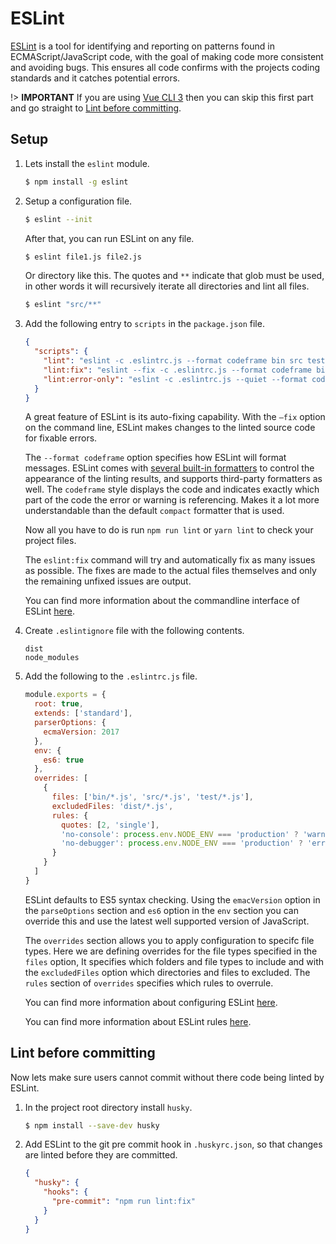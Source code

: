 # ESLint

[ESLint](https://eslint.org) is a tool for identifying and reporting on patterns found in ECMAScript/JavaScript code, with the goal of making code more consistent and avoiding bugs. This ensures all code confirms with the projects coding standards and it catches potential errors.

!> **IMPORTANT** If you are using [Vue CLI 3](https://cli.vuejs.org/) then you can skip this first part and go straight to [Lint before committing](#lint-before-committing).

## Setup

1. Lets install the `eslint` module.

   ```bash
   $ npm install -g eslint
   ```

2. Setup a configuration file.

   ```bash
   $ eslint --init
   ```

   After that, you can run ESLint on any file.

   ```bash
   $ eslint file1.js file2.js
   ```

   Or directory like this. The quotes and `**` indicate that glob must be used, in other words it will recursively iterate all directories and lint all files.

   ```bash
   $ eslint "src/**"
   ```

3. Add the following entry to `scripts` in the `package.json` file.

   ```json
   {
     "scripts": {
       "lint": "eslint -c .eslintrc.js --format codeframe bin src tests",
       "lint:fix": "eslint --fix -c .eslintrc.js --format codeframe bin src tests",
       "lint:error-only": "eslint -c .eslintrc.js --quiet --format codeframe src tests bin",
     }
   }
   ```

    A great feature of ESLint is its auto-fixing capability. With the `–fix` option on the command line, ESLint makes changes to the linted source code for fixable errors.

    The `--format codeframe` option specifies how ESLint will format messages. ESLint comes with [several built-in formatters](https://eslint.org/docs/user-guide/formatters/) to control the appearance of the linting results, and supports third-party formatters as well. The `codeframe` style displays the code and indicates exactly which part of the code the error or warning is referencing. Makes it a lot more understandable than the default `compact` formatter that is used.

   Now all you have to do is run `npm run lint` or `yarn lint` to check your project files.

   The `eslint:fix` command will try and automatically fix as many issues as possible. The fixes are made to the actual files themselves and only the remaining unfixed issues are output.

   You can find more information about the commandline interface of ESLint [here](https://eslint.org/docs/user-guide/command-line-interface).

4. Create `.eslintignore` file with the following contents.

   ```
   dist
   node_modules
   ```

5. Add the following to the `.eslintrc.js` file.

   ```js
   module.exports = {
     root: true,
     extends: ['standard'],
     parserOptions: {
       ecmaVersion: 2017
     },
     env: {
       es6: true
     },
     overrides: [
       {
         files: ['bin/*.js', 'src/*.js', 'test/*.js'],
         excludedFiles: 'dist/*.js',
         rules: {
           quotes: [2, 'single'],
           'no-console': process.env.NODE_ENV === 'production' ? 'warn' : 'off',
           'no-debugger': process.env.NODE_ENV === 'production' ? 'error' : 'off'
         }
       }
     ]
   }
   ```

   ESLint defaults to ES5 syntax checking. Using the `emacVersion` option in the `parseOptions` section and `es6` option in the `env` section you can override this and use the latest well supported version of JavaScript.

   The `overrides` section allows you to apply configuration to specifc file types. Here we are defining overrides for the file types specified in the `files` option, It specifies which folders and file types to include and with the `excludedFiles` option which directories and files to excluded. The `rules` section of `overrides` specifies which rules to overrule.

   You can find more information about configuring ESLint [here](https://eslint.org/docs/user-guide/configuring).

   You can find more information about ESLint rules [here](https://eslint.org/docs/rules/).

## Lint before committing

Now lets make sure users cannot commit without there code being linted by ESLint.

1. In the project root directory install `husky`.

   ```bash
   $ npm install --save-dev husky
   ```

2. Add ESLint to the git pre commit hook in `.huskyrc.json`, so that changes are linted before they are committed.

   ```json
   {
     "husky": {
       "hooks": {
         "pre-commit": "npm run lint:fix"
       }
     }
   }
   ```

